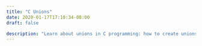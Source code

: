 ```yaml
---
title: "C Unions"
date: 2020-01-17T17:10:34-08:00
draft: false

description: "Learn about unions in C programming: how to create unions, access its members and learn the differences between unions and structures."
---
```


